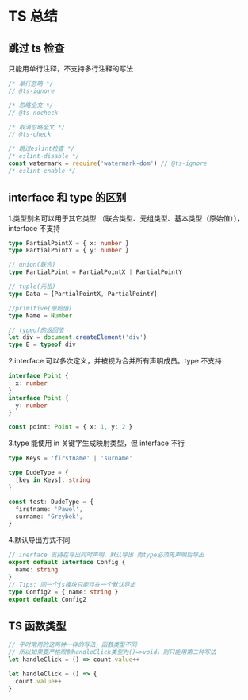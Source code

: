 # TS 总结

## 跳过 ts 检查

只能用单行注释，不支持多行注释的写法

```ts
/* 单行忽略 */
// @ts-ignore

/* 忽略全文 */
// @ts-nocheck

/* 取消忽略全文 */
// @ts-check

/* 跳过eslint检查 */
/* eslint-disable */
const watermark = require('watermark-dom') // @ts-ignore
/* eslint-enable */
```

## interface 和 type 的区别

1.类型别名可以用于其它类型 （联合类型、元组类型、基本类型（原始值）），interface 不支持

```ts
type PartialPointX = { x: number }
type PartialPointY = { y: number }

// union(联合)
type PartialPoint = PartialPointX | PartialPointY

// tuple(元祖)
type Data = [PartialPointX, PartialPointY]

//primitive(原始值)
type Name = Number

// typeof的返回值
let div = document.createElement('div')
type B = typeof div
```

2.interface 可以多次定义，并被视为合并所有声明成员。type 不支持

```ts
interface Point {
  x: number
}
interface Point {
  y: number
}

const point: Point = { x: 1, y: 2 }
```

3.type 能使用 in 关键字生成映射类型，但 interface 不行

```ts
type Keys = 'firstname' | 'surname'

type DudeType = {
  [key in Keys]: string
}

const test: DudeType = {
  firstname: 'Pawel',
  surname: 'Grzybek',
}
```

4.默认导出方式不同

```ts
// inerface 支持在导出同时声明，默认导出 而type必须先声明后导出
export default interface Config {
  name: string
}
// Tips: 同一个js模块只能存在一个默认导出
type Config2 = { name: string }
export default Config2
```

## TS 函数类型

```ts
// 平时常用的这两种一样的写法，函数类型不同
// 所以如果要严格限制handleClick类型为()=>void，则只能用第二种写法
let handleClick = () => count.value++

let handleClick = () => {
  count.value++
}
```
